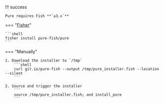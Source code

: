 !!! success

    Pure requires Fish **`≥3.x`**

=== "[Fisher](https://github.com/jorgebucaran/fisher)"

    ```shell
    fisher install pure-fish/pure
    ```

=== "Manually"

    1. Download the installer to `/tmp`
        ```shell
        curl git.io/pure-fish --output /tmp/pure_installer.fish --location --silent
        ```

    2. Source and trigger the installer
        ```
        source /tmp/pure_installer.fish; and install_pure
        ```
